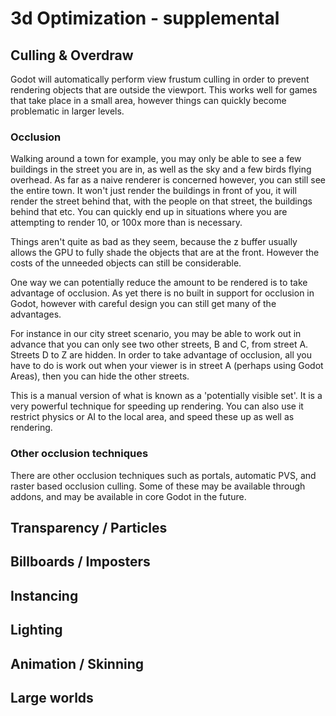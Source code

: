 # 3d Optimization - supplemental

## Culling & Overdraw
Godot will automatically perform view frustum culling in order to prevent rendering objects that are outside the viewport. This works well for games that take place in a small area, however things can quickly become problematic in larger levels.

### Occlusion
Walking around a town for example, you may only be able to see a few buildings in the street you are in, as well as the sky and a few birds flying overhead. As far as a naive renderer is concerned however, you can still see the entire town. It won't just render the buildings in front of you, it will render the street behind that, with the people on that street, the buildings behind that etc. You can quickly end up in situations where you are attempting to render 10, or 100x more than is necessary.

Things aren't quite as bad as they seem, because the z buffer usually allows the GPU to fully shade the objects that are at the front. However the costs of the unneeded objects can still be considerable.

One way we can potentially reduce the amount to be rendered is to take advantage of occlusion. As yet there is no built in support for occlusion in Godot, however with careful design you can still get many of the advantages.

For instance in our city street scenario, you may be able to work out in advance that you can only see two other streets, B and C, from street A. Streets D to Z are hidden. In order to take advantage of occlusion, all you have to do is work out when your viewer is in street A (perhaps using Godot Areas), then you can hide the other streets.

This is a manual version of what is known as a 'potentially visible set'. It is a very powerful technique for speeding up rendering. You can also use it restrict physics or AI to the local area, and speed these up as well as rendering.

### Other occlusion techniques
There are other occlusion techniques such as portals, automatic PVS, and raster based occlusion culling. Some of these may be available through addons, and may be available in core Godot in the future.

## Transparency / Particles

## Billboards / Imposters

## Instancing

## Lighting

## Animation / Skinning

## Large worlds
